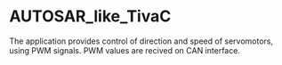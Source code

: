 # AUTOSAR_like_TivaC
The application provides control of direction and speed of servomotors, using PWM signals. PWM values are recived on CAN interface.
